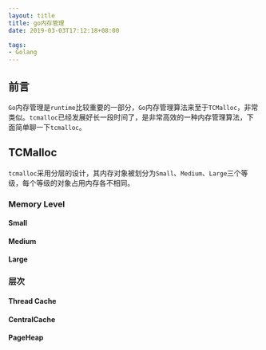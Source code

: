 ```yaml
---
layout: title
title: go内存管理
date: 2019-03-03T17:12:18+08:00

tags: 
- Golang
---
```


## 前言

`Go`内存管理是`runtime`比较重要的一部分，`Go`内存管理算法来至于`TCMalloc`，非常类似。`tcmalloc`已经发展好长一段时间了，是非常高效的一种内存管理算法，下面简单聊一下`tcmalloc`。

## TCMalloc

`tcmalloc`采用分层的设计，其内存对象被划分为`Small`、`Medium`、`Large`三个等级，每个等级的对象占用内存各不相同。

### Memory Level

#### Small

#### Medium

#### Large

### 层次

#### Thread Cache

#### CentralCache

#### PageHeap

